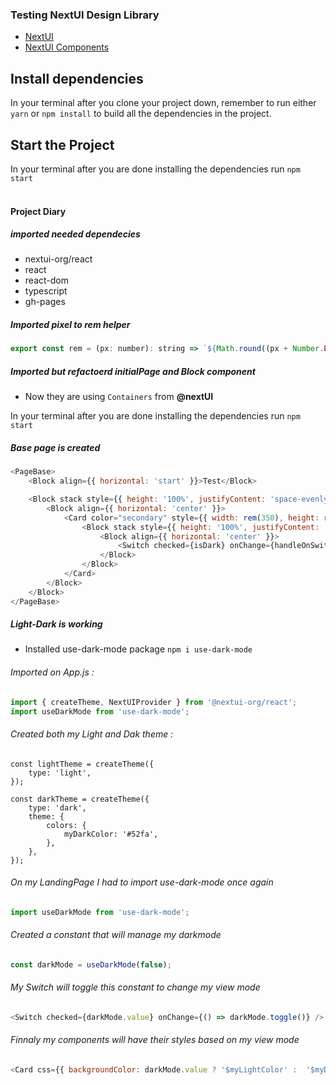 ### Testing NextUI Design Library

-   [NextUI](https://nextui.org/)
-   [NextUI Components](https://nextui.org/docs/guide/getting-started)

## Install dependencies

In your terminal after you clone your project down, remember to run either `yarn` or `npm install` to build all the dependencies in the project.

## Start the Project

In your terminal after you are done installing the dependencies run `npm start`
<br>
<br>

#### Project Diary

##### imported needed dependecies

-   nextui-org/react
-   react
-   react-dom
-   typescript
-   gh-pages

##### Imported pixel to rem helper

```js
export const rem = (px: number): string => `${Math.round((px + Number.EPSILON) * 1000) / 1000 / 16}rem`;
```

##### Imported but refactoerd initialPage and Block component

-   Now they are using `Containers` from <b>@nextUI</b>

In your terminal after you are done installing the dependencies run `npm start`

##### Base page is created

```js
<PageBase>
	<Block align={{ horizontal: 'start' }}>Test</Block>

	<Block stack style={{ height: '100%', justifyContent: 'space-evenly' }}>
		<Block align={{ horizontal: 'center' }}>
			<Card color="secondary" style={{ width: rem(350), height: rem(250), display: 'flex' }}>
				<Block stack style={{ height: '100%', justifyContent: 'space-evenly' }}>
					<Block align={{ horizontal: 'center' }}>
						<Switch checked={isDark} onChange={handleOnSwitchChange} />
					</Block>
				</Block>
			</Card>
		</Block>
	</Block>
</PageBase>
```

##### Light-Dark is working

-   Installed use-dark-mode package
    `npm i use-dark-mode`

###### Imported on App.js :

```js
import { createTheme, NextUIProvider } from '@nextui-org/react';
import useDarkMode from 'use-dark-mode';
```

###### Created both my Light and Dak theme :

```node
const lightTheme = createTheme({
	type: 'light',
});

const darkTheme = createTheme({
	type: 'dark',
	theme: {
		colors: {
			myDarkColor: '#52fa',
		},
	},
});
```

###### On my LandingPage I had to import use-dark-mode once again

```js
import useDarkMode from 'use-dark-mode';
```

###### Created a constant that will manage my darkmode

```js
const darkMode = useDarkMode(false);
```

###### My Switch will toggle this constant to change my view mode

```js
<Switch checked={darkMode.value} onChange={() => darkMode.toggle()} />
```

###### Finnaly my components will have their styles based on my view mode

```js
<Card css={{ backgroundColor: darkMode.value ? '$myLightColor' :  '$myDarkColor'}}>
```

